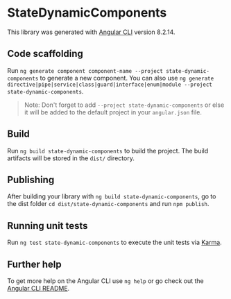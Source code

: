 # StateDynamicComponents

This library was generated with [Angular CLI](https://github.com/angular/angular-cli) version 8.2.14.

## Code scaffolding

Run `ng generate component component-name --project state-dynamic-components` to generate a new component. You can also use `ng generate directive|pipe|service|class|guard|interface|enum|module --project state-dynamic-components`.
> Note: Don't forget to add `--project state-dynamic-components` or else it will be added to the default project in your `angular.json` file. 

## Build

Run `ng build state-dynamic-components` to build the project. The build artifacts will be stored in the `dist/` directory.

## Publishing

After building your library with `ng build state-dynamic-components`, go to the dist folder `cd dist/state-dynamic-components` and run `npm publish`.

## Running unit tests

Run `ng test state-dynamic-components` to execute the unit tests via [Karma](https://karma-runner.github.io).

## Further help

To get more help on the Angular CLI use `ng help` or go check out the [Angular CLI README](https://github.com/angular/angular-cli/blob/master/README.md).
